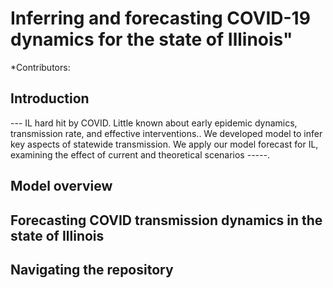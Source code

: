 # Inferring and forecasting COVID-19 dynamics for the state of Illinois"

*Contributors:


## Introduction 
--- IL hard hit by COVID. Little known about early epidemic dynamics, transmission rate, and effective interventions.. We developed model to infer key aspects of statewide transmission. We apply our model forecast for IL, examining the effect of current and theoretical scenarios -----. 

## Model overview

## Forecasting COVID transmission dynamics in the state of Illinois

## Navigating the repository  
